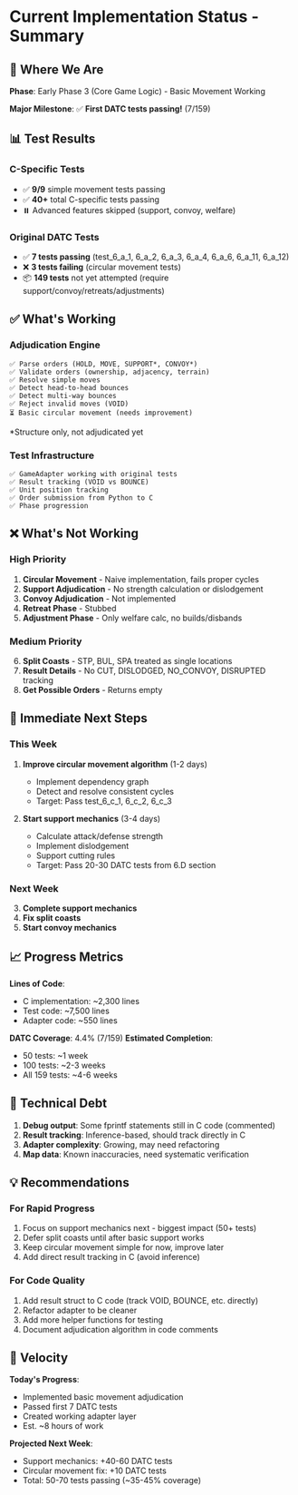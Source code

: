 # Current Implementation Status - Summary

## 🎯 Where We Are

**Phase**: Early Phase 3 (Core Game Logic) - Basic Movement Working

**Major Milestone**: ✅ **First DATC tests passing!** (7/159)

## 📊 Test Results

### C-Specific Tests
- ✅ **9/9** simple movement tests passing
- ✅ **40+** total C-specific tests passing
- ⏸️ Advanced features skipped (support, convoy, welfare)

### Original DATC Tests  
- ✅ **7 tests passing** (test_6_a_1, 6_a_2, 6_a_3, 6_a_4, 6_a_6, 6_a_11, 6_a_12)
- ❌ **3 tests failing** (circular movement tests)
- 📦 **149 tests** not yet attempted (require support/convoy/retreats/adjustments)

## ✅ What's Working

### Adjudication Engine
```
✅ Parse orders (HOLD, MOVE, SUPPORT*, CONVOY*)
✅ Validate orders (ownership, adjacency, terrain)
✅ Resolve simple moves
✅ Detect head-to-head bounces
✅ Detect multi-way bounces  
✅ Reject invalid moves (VOID)
⏳ Basic circular movement (needs improvement)
```
*Structure only, not adjudicated yet

### Test Infrastructure
```
✅ GameAdapter working with original tests
✅ Result tracking (VOID vs BOUNCE)
✅ Unit position tracking
✅ Order submission from Python to C
✅ Phase progression
```

## ❌ What's Not Working

### High Priority
1. **Circular Movement** - Naive implementation, fails proper cycles
2. **Support Adjudication** - No strength calculation or dislodgement
3. **Convoy Adjudication** - Not implemented
4. **Retreat Phase** - Stubbed
5. **Adjustment Phase** - Only welfare calc, no builds/disbands

### Medium Priority
6. **Split Coasts** - STP, BUL, SPA treated as single locations
7. **Result Details** - No CUT, DISLODGED, NO_CONVOY, DISRUPTED tracking
8. **Get Possible Orders** - Returns empty

## 🎯 Immediate Next Steps

### This Week
1. **Improve circular movement algorithm** (1-2 days)
   - Implement dependency graph
   - Detect and resolve consistent cycles
   - Target: Pass test_6_c_1, 6_c_2, 6_c_3

2. **Start support mechanics** (3-4 days)
   - Calculate attack/defense strength
   - Implement dislodgement
   - Support cutting rules
   - Target: Pass 20-30 DATC tests from 6.D section

### Next Week
3. **Complete support mechanics**
4. **Fix split coasts**
5. **Start convoy mechanics**

## 📈 Progress Metrics

**Lines of Code**:
- C implementation: ~2,300 lines
- Test code: ~7,500 lines
- Adapter code: ~550 lines

**DATC Coverage**: 4.4% (7/159)
**Estimated Completion**: 
- 50 tests: ~1 week
- 100 tests: ~2-3 weeks
- All 159 tests: ~4-6 weeks

## 🔧 Technical Debt

1. **Debug output**: Some fprintf statements still in C code (commented)
2. **Result tracking**: Inference-based, should track directly in C
3. **Adapter complexity**: Growing, may need refactoring
4. **Map data**: Known inaccuracies, need systematic verification

## 💡 Recommendations

### For Rapid Progress
1. Focus on support mechanics next - biggest impact (50+ tests)
2. Defer split coasts until after basic support works
3. Keep circular movement simple for now, improve later
4. Add direct result tracking in C (avoid inference)

### For Code Quality
1. Add result struct to C code (track VOID, BOUNCE, etc. directly)
2. Refactor adapter to be cleaner
3. Add more helper functions for testing
4. Document adjudication algorithm in code comments

## 🚀 Velocity

**Today's Progress**:
- Implemented basic movement adjudication
- Passed first 7 DATC tests
- Created working adapter layer
- Est. ~8 hours of work

**Projected Next Week**:
- Support mechanics: +40-60 DATC tests
- Circular movement fix: +10 DATC tests
- Total: 50-70 tests passing (~35-45% coverage)
